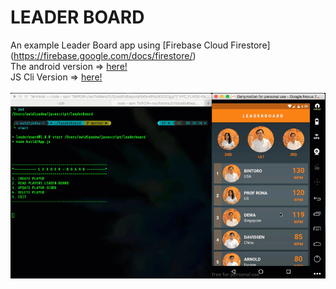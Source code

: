 # LEADER BOARD
An example Leader Board app using [Firebase Cloud Firestore] (https://firebase.google.com/docs/firestore/)<br/>
The android version => [here!](https://github.com/awidiyadew/LeaderBoard)<br>
JS Cli Version => [here!](https://github.com/awidiyadew/leaderboard-admin)<br><br>
![Cli and Android](leaderboard.gif?raw=true "Cli & Android") <br> 

